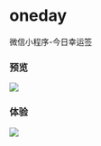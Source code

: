 # oneday
微信小程序-今日幸运签

### 预览
![](https://m.360buyimg.com/jrqb/jfs/t21571/331/2437915845/141397/e594aada/5b5701e0N27e02df0.png)

### 体验
![](https://m.360buyimg.com/jrqb/jfs/t22762/315/1248061534/41465/221dd281/5b570571Nfceacc08.jpg)